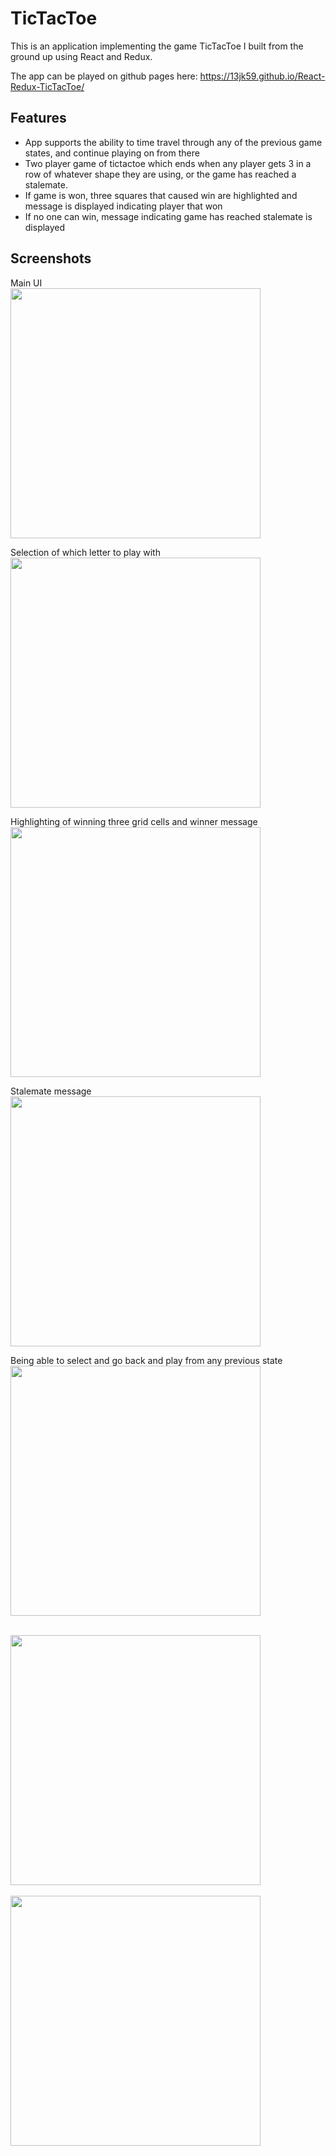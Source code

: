 # TicTacToe
This is an application implementing the game TicTacToe I built from the ground up using React and Redux. 

The app can be played on github pages here: https://13jk59.github.io/React-Redux-TicTacToe/

## Features
* App supports the ability to time travel through any of the previous game states, and continue playing on from there
* Two player game of tictactoe which ends when any player gets 3 in a row of whatever shape they are using, or the game has reached a stalemate.
* If game is won, three squares that caused win are highlighted and message is displayed indicating player that won 
* If no one can win, message indicating game has reached stalemate is displayed

## Screenshots 
Main UI 
<br> 
<img src="./screenshots/screen1.png" width="400">

Selection of which letter to play with
<br>
<img src="./screenshots/screen2.png" width = "400">
<br>

Highlighting of winning three grid cells and winner message
<br>
<img src = "./screenshots/screen3.png" width = "400">
<br>

Stalemate message
<br>
<img src = "./screenshots/screen4.png" width = "400">
<br>

Being able to select and go back and play from any previous state 
<br>
<img src = "./screenshots/screen5.png" width = "400">
<br>

<br>
<img src = "./screenshots/screen6.png" width = "400">
<br>

<br>
<img src = "./screenshots/screen7.png" width = "400">
<br>


